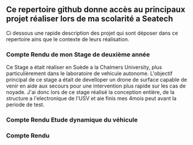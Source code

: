 ## Ce repertoire github donne accès au principaux projet réaliser lors de ma scolarité a Seatech 

Ci dessous une rapide description des projet qui sont déposer dans ce repertoire ains que le contexte de leurs réalisation. 


### Compte Rendu de mon Stage de deuxième année

Ce Stage a était réaliser en Suède a la Chalmers University, plus particulièrement dans le laboratoire de vehicule autonome. L'objectif principal de ce stage a était de develloper un drone de surface capable de venir en aide aux secours pour une intervention plus rapide sur les cas de noyade. 
J'ai donc lors de ce stage réalisé la conception entière, de la structure a l'electronique de l'USV et aie finis mes 4mois peut avant la periode de test. 

### Compte Rendu Etude dynamique du véhicule


### Compte Rendu 
